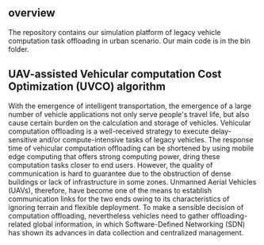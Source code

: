 ## overview
The repository contains our simulation platform of legacy vehicle computation task offloading in urban scenario. 
Our main code is in the bin folder.
## UAV-assisted Vehicular computation Cost Optimization (UVCO) algorithm
With the emergence of intelligent transportation, the emergence of a large number of vehicle applications not only serve people's travel life, but also cause certain burden on the calculation and storage of vehicles. Vehicular computation offloading is a well-received strategy to execute delay-sensitive and/or compute-intensive tasks of legacy vehicles. The response time of vehicular computation offloading can be shortened by using mobile edge computing that offers strong computing power, dring these computation tasks closer to end users. However, the quality of communication is hard to guarantee due to the obstruction of dense buildings or lack of infrastructure in some zones. Unmanned Aerial Vehicles (UAVs), therefore, have become one of the means to establish communication links for the two ends owing to its characteristics of ignoring terrain and flexible deployment. To make a sensible decision of computation offloading, nevertheless vehicles need to gather offloading-related global information, in which Software-Defined Networking (SDN) has shown its advances in data collection and centralized management.


